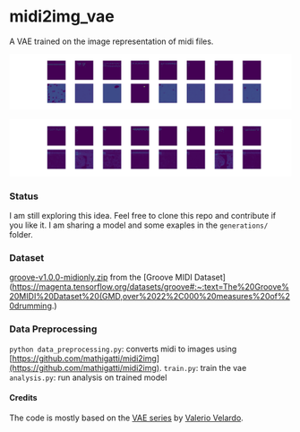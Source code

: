 # midi2img_vae

A VAE trained on the image representation of midi files.

![](reconstructed_batch002.png)

![](reconstructed_batch_001.png)


### Status
I am still exploring this idea. Feel free to clone this repo and contribute if you like it.
I am sharing a model and some exaples in the `generations/` folder.

### Dataset
[groove-v1.0.0-midionly.zip](groove-v1.0.0-midionly.zip) from the
[Groove MIDI Dataset](https://magenta.tensorflow.org/datasets/groove#:~:text=The%20Groove%20MIDI%20Dataset%20(GMD,over%2022%2C000%20measures%20of%20drumming.)

### Data Preprocessing
`python data_preprocessing.py`: converts midi to images using [https://github.com/mathigatti/midi2img](https://github.com/mathigatti/midi2img).
`train.py`: train the vae
`analysis.py`: run analysis on trained model

#### Credits
The code is mostly based on the [VAE series](https://www.youtube.com/watch?v=Ey8IZQl_lKs&list=PL-wATfeyAMNpEyENTc-tVH5tfLGKtSWPp) by [Valerio Velardo](https://github.com/musikalkemist/generating-sound-with-neural-networks).
